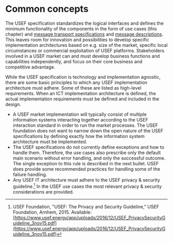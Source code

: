 # Common concepts

The USEF specification standardizes the logical interfaces and defines the minimum functionality of the components in the form of use cases (this chapter) and [message transport specifications](../appendix/message-transport-mechanism.md) and [message descriptions](../message-descriptions/scope.md).
This leaves room for innovation and possibilities to develop specific implementation architectures based on e.g. size of the market, specific local circumstances or commercial exploitation of USEF platforms.
Stakeholders involved in a USEF market can and must develop business functions and capabilities independently, and focus on their core business and competitive advantage.

While the USEF specification is technology and implementation agnostic, there are some basic principles to which any USEF implementation architecture must adhere.
Some of these are listed as high-level requirements.
When an ICT implementation architecture is defined, the actual implementation requirements must be defined and included in the design.

- A USEF market implementation will typically consist of multiple information systems interacting together according to the USEF interaction standard in order to run the market processes.
The USEF foundation does not want to narrow down the open nature of the USEF specifications by defining exactly how the information system architecture must be implemented.
- The USEF specifications do not currently define exceptions and how to handle them.
Therefore, the use cases also prescribe only the default main scenario without error handling, and only the successful outcome.
The single exception to this rule is described in the next bullet.
USEF does provide some recommended practices for handling some of the failure handling.
- Any USEF IT architecture must adhere to the USEF privacy & security guideline.[^B5]
In the USEF use cases the most relevant privacy & security considerations are provided.

[^B5]: USEF Foundation, "USEF: The Privacy and Security Guideline," USEF Foundation, Arnhem, 2015. Available: [https://www.usef.energy/app/uploads/2016/12/USEF_PrivacySecurityGuideline_3nov15.pdf](https://www.usef.energy/app/uploads/2016/12/USEF_PrivacySecurityGuideline_3nov15.pdf)
